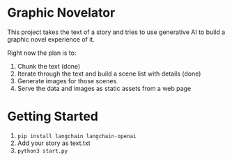 # Graphic Novelator

This project takes the text of a story and tries to use generative AI to build a graphic novel
experience of it.

Right now the plan is to:
1. Chunk the text (done)
2. Iterate through the text and build a scene list with details (done)
3. Generate images for those scenes
4. Serve the data and images as static assets from a web page

# Getting Started

1. `pip install langchain langchain-openai`
2. Add your story as text.txt
3. `python3 start.py`
